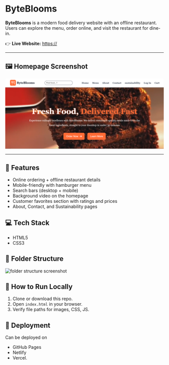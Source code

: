 # ByteBlooms

**ByteBlooms** is a modern food delivery website with an offline restaurant. Users can explore the menu, order online, and visit the restaurant for dine-in.

👉 **Live Website:** [https://](https://)

---

## 🖼️ Homepage Screenshot

![ByteBlooms Homepage](./images/home-images/home-screensot.png)

---

## 🚀 Features
- Online ordering + offline restaurant details
- Mobile-friendly with hamburger menu
- Search bars (desktop + mobile)
- Background video on the homepage
- Customer favorites section with ratings and prices
- About, Contact, and Sustainability pages


## 💻 Tech Stack
- HTML5
- CSS3

## 📂 Folder Structure

![folder structure screenshot](./images/)


## 📝 How to Run Locally
1. Clone or download this repo.
2. Open `index.html` in your browser.
3. Verify file paths for images, CSS, JS.

## 🔗 Deployment
Can be deployed on
- GitHub Pages
- Netlify
- Vercel.

